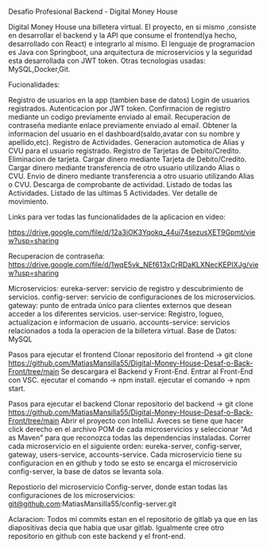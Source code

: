 Desafio Profesional Backend - Digital Money House

Digital Money House una billetera virtual. El proyecto, en si mismo ,consiste en desarrollar el backend y la API que consume el frontend(ya hecho, desarrollado con React) e integrarlo al mismo. El lenguaje de programacion es Java con Springboot, una arquitectura de microservicios y la seguridad esta desarrollada con JWT token.
Otras tecnologias usadas: MySQL,Docker,Git.

Fucionalidades:

Registro de usuarios en la app (tambien base de datos)
Login de usuarios registrados.
Autenticacion por JWT token.
Confirmacion de registro mediante un codigo previamente enviado al email.
Recuperacion de contraseña mediante enlace previamente enviado al email.
Obtener la informacion del usuario en el dashboard(saldo,avatar con su nombre y apellido,etc).
Registro de Actividades.
Generacion automotica de Alias y CVU para el usuario registrado.
Registro de Tarjetas de Debito/Credito.
Eliminacion de tarjeta.
Cargar dinero mediante Tarjeta de Debito/Credito.
Cargar dinero mediante transferencia de otro usuario utilizando Alias o CVU.
Envio de dinero mediante transferencia a otro usuario utilizando Alias o CVU.
Descarga de comprobante de actividad.
Listado de todas las Actividades. 
Listado de las ultimas 5 Actividades.
Ver detalle de movimiento.

Links para ver todas las funcionalidades de la aplicacion en video:

https://drive.google.com/file/d/12a3iOK3Yqokq_44ui74sezusXET9Gpmt/view?usp=sharing

Recuperacion de contraseña:
https://drive.google.com/file/d/1wqE5vk_NEf613xCrRDaKLXNecKEPIXJg/view?usp=sharing

Microservicios:
eureka-server: servicio de registro y descubrimiento de servicios.
config-server: servicio de configuraciones de los microservicios.
gateway: punto de entrada único para clientes externos que desean acceder a los diferentes servicios.
user-service: Registro, logueo, actualizacion e informacion de usuario.
accounts-service: servicios relacionados a toda la operacion de la billetera virtual.
Base de Datos: MySQL

Pasos para ejecutar el frontend
Clonar repositorio del frontend -> git clone https://github.com/MatiasMansilla55/Digital-Money-House-Desaf-o-Back-Front/tree/main
Se descargara el Backend y Front-End.
Entrar al Front-End con VSC.
ejecutar el comando -> npm install.
ejecutar el comando -> npm start.

Pasos para ejecutar el backend
Clonar repositorio del backend -> git clone https://github.com/MatiasMansilla55/Digital-Money-House-Desaf-o-Back-Front/tree/main
Abrir el proyecto con IntelliJ.
Aveces se tiene que hacer click derecho en el archivo POM de cada microservicios y seleccionar "Ad as Maven" para que reconozca todas las dependencias instaladas.
Correr cada microservicio en el siguiente orden: eureka-server, config-server, gateway, users-service, accounts-service.
Cada microservicio tiene su configuracion en en github y todo se esto se encarga el microservicio config-server, la base de datos se levanta sola. 

Repostiorio del microservicio Config-server, donde estan todas las configuraciones de los microservicios:
git@github.com:MatiasMansilla55/config-server.git

Aclaracion: Todos mi commits estan en el repositorio de gitlab ya que en  las diapositivas decia que habia que usar gitlab. Igualmente cree otro repositorio en github con este backend y el front-end. 

